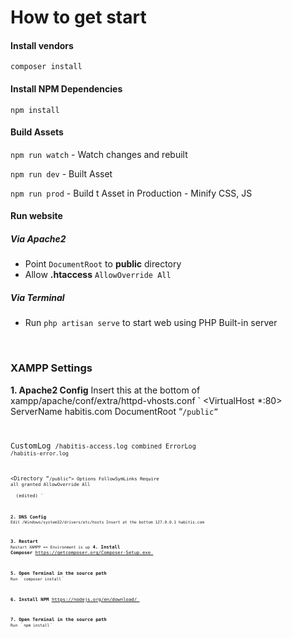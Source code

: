 # How to get start

#### Install vendors

`composer install`

#### Install NPM Dependencies

`npm install`

#### Build Assets

`npm run watch` - Watch changes and rebuilt

`npm run dev` - Built Asset

`npm run prod` - Build t Asset in Production - Minify CSS, JS

#### Run website

##### Via Apache2

 - Point `DocumentRoot` to **public** directory
 - Allow **.htaccess** `AllowOverride All`
 
##### Via Terminal

 - Run `php artisan serve`  to start web using PHP Built-in server
  
  
  
### XAMPP Settings
**1. Apache2 Config**
Insert this at the bottom of xampp/apache/conf/extra/httpd-vhosts.conf
`
<VirtualHost *:80>
  ServerName habitis.com
  DocumentRoot “<CODE PATH>/public”

  CustomLog <CODE PATH>/habitis-access.log combined
  ErrorLog <CODE PATH>/habitis-error.log

  <Directory “<CODE PATH>/public”>
      Options FollowSymLinks
      Require all granted
      AllowOverride All  
  </Directory>
</VirtualHost> (edited)
`

**2. DNS Config**
`
Edit /Windows/system32/drivers/etc/hosts
Insert at the bottom
127.0.0.1 habitis.com
`

**3. Restart**
`
Restart XAMPP => Environment is up
`
**4. Install Composer**
https://getcomposer.org/Composer-Setup.exe 

**5. Open Terminal in the source path**
`
Run ｀composer install｀
`

**6. Install NPM**
https://nodejs.org/en/download/ 

**7. Open Terminal in the source path**
`
Run ｀npm install｀ 
`
